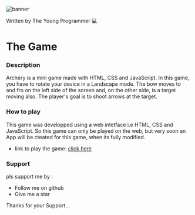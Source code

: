 ![banner](https://user-images.githubusercontent.com/79866006/149248150-1fa57bec-599e-4a85-9e37-e5e1fe78ccd8.png)

Written by The Young Programmer 💻

# The Game

### Description

Archery is a mini game made with HTML, CSS and JavaScript. In this game, you have to rotate your device in a Landscape mode.
The bow moves to and fro on the left side of the screen and, on the other side, is a target moving also. The player's goal is to shoot arrows at the target.

### How to play

This game was developped using a web intetface i.e HTML, CSS and JavaScript.
So this game can only be played on the web, but very soon an App will be cteated for this game, when its fully modified.
- link to play the game: [click here](https://the-young-programmer.github.io/Archery-Game/)

### Support 

pls support me by :
- Follow me on github
- Give me a star

Thanks for your Support...
